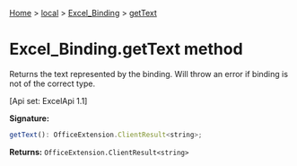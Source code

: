 [Home](./index) &gt; [local](local.md) &gt; [Excel\_Binding](local.excel_binding.md) &gt; [getText](local.excel_binding.gettext.md)

# Excel\_Binding.getText method

Returns the text represented by the binding. Will throw an error if binding is not of the correct type. 

 \[Api set: ExcelApi 1.1\]

**Signature:**
```javascript
getText(): OfficeExtension.ClientResult<string>;
```
**Returns:** `OfficeExtension.ClientResult<string>`

